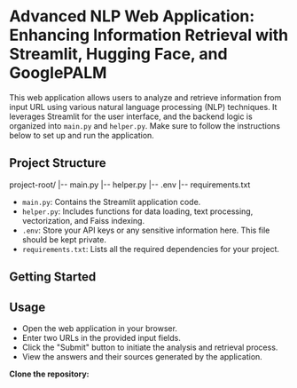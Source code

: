 # Advanced NLP Web Application: Enhancing Information Retrieval with Streamlit, Hugging Face, and GooglePALM
This web application allows users to analyze and retrieve information from input URL using various natural language processing (NLP) techniques. It leverages Streamlit for the user interface, and the backend logic is organized into `main.py` and `helper.py`. Make sure to follow the instructions below to set up and run the application.

## Project Structure
project-root/
|-- main.py
|-- helper.py
|-- .env
|-- requirements.txt

- `main.py`: Contains the Streamlit application code.
- `helper.py`: Includes functions for data loading, text processing, vectorization, and Faiss indexing.
- `.env`: Store your API keys or any sensitive information here. This file should be kept private.
- `requirements.txt`: Lists all the required dependencies for your project.

## Getting Started
## Usage
- Open the web application in your browser.
- Enter two URLs in the provided input fields.
- Click the "Submit" button to initiate the analysis and retrieval process.
- View the answers and their sources generated by the application.

**Clone the repository:**

   
